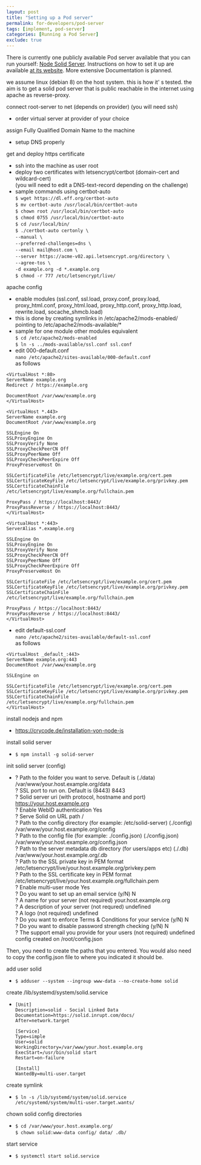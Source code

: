 ```yaml
---
layout: post
title: "Setting up a Pod server"
permalink: for-developers/pod-server
tags: [implement, pod-server]
categories: [Running a Pod Server]
exclude: true
---
```


There is currently one publicly available Pod server available that you can run yourself: [Node Solid Server](https://github.com/solid/node-solid-server). Instructions on how to set it up are available [at its website](https://github.com/solid/node-solid-server). More extensive Documentation is planned.

we assume linux (debian 8) on the host system. this is how it' s tested. the aim is to get a solid pod server that is public reachable in the internet using apache as reverse-proxy.<br />

connect root-server to net (depends on provider) (you will need ssh)<br />
* order virtual server at provider of your choice<br />

assign Fully Qualified Domain Name to the machine<br />
* setup DNS properly<br />

get and deploy https certificate<br />
* ssh into the machine as user root<br />
* deploy two certificates with letsencrypt/certbot (domain-cert and wildcard-cert)<br />
(you will need to edit a DNS-text-record depending on the challenge)<br />
* sample commands using certbot-auto<br />
`$ wget https://dl.eff.org/certbot-auto`<br />
`$ mv certbot-auto /usr/local/bin/certbot-auto`<br />
`$ chown root /usr/local/bin/certbot-auto`<br />
`$ chmod 0755 /usr/local/bin/certbot-auto`<br />
`$ cd /usr/local/bin/`<br />
`$ ./certbot-auto certonly \`<br />
`--manual \`<br />
`--preferred-challenges=dns \`<br />
`--email mail@host.com \`<br />
`--server https://acme-v02.api.letsencrypt.org/directory \`<br />
`--agree-tos \`<br />
`-d example.org -d *.example.org`<br />
`$ chmod -r 777 /etc/letsencrypt/live/`<br />

apache config<br />
* enable modules (ssl.conf, ssl.load, proxy.conf, proxy.load, proxy_html.conf, proxy_html.load, proxy_http.conf, proxy_http.load, rewrite.load, socache_shmcb.load)<br />
* this is done by creating symlinks in /etc/apache2/mods-enabled/ pointing to /etc/apache2/mods-available/*<br />
* sample for one module other modules equivalent<br />
`$ cd /etc/apache2/mods-enabled`<br />
`$ ln -s ../mods-available/ssl.conf ssl.conf`<br />
* edit 000-default.conf<br />
`nano /etc/apache2/sites-available/000-default.conf`<br />
as follows<br />

```
<VirtualHost *:80>
ServerName example.org
Redirect / https://example.org

DocumentRoot /var/www/example.org
</VirtualHost>

<VirtualHost *.443>
ServerName example.org
DocumentRoot /var/www/example.org

SSLEngine On
SSLProxyEngine On
SSLProxyVerify None
SSLProxyCheckPeerCN Off
SSLProxyPeerName Off
SSLProxyCheckPeerExpire Off
ProxyPreserveHost On

SSLCertificateFile /etc/letsencrypt/live/example.org/cert.pem
SSLCertificateKeyFile /etc/letsencrypt/live/example.org/privkey.pem
SSLCertificateChainFile /etc/letsencrypt/live/example.org/fullchain.pem

ProxyPass / https://localhost:8443/
ProxyPassReverse / https://localhost:8443/
</VirtualHost>

<VirtualHost *:443>
ServerAlias *.example.org

SSLEngine On
SSLProxyEngine On
SSLProxyVerify None
SSLProxyCheckPeerCN Off
SSLProxyPeerName Off
SSLProxyCheckPeerExpire Off
ProxyPreserveHost On

SSLCertificateFile /etc/letsencrypt/live/example.org/cert.pem
SSLCertificateKeyFile /etc/letsencrypt/live/example.org/privkey.pem
SSLCertificateChainFile /etc/letsencrypt/live/example.org/fullchain.pem

ProxyPass / https://localhost:8443/
ProxyPassReverse / https://localhost:8443/
</VirtualHost>
```

* edit default-ssl.conf<br />
`nano /etc/apache2/sites-available/default-ssl.conf`<br />
as follows<br />

```
<VirtualHost _default_:443>
ServerName example.org:443
DocumentRoot /var/www/example.org

SSLEngine on

SSLCertificateFile /etc/letsencrypt/live/example.org/cert.pem
SSLCertificateKeyFile /etc/letsencrypt/live/example.org/privkey.pem
SSLCertificateChainFile /etc/letsencrypt/live/example.org/fullchain.pem
</VirtualHost>
```

install nodejs and npm<br />
* https://crycode.de/installation-von-node-js<br />

install solid server<br />
* `$ npm install -g solid-server`<br />

init solid server (config)<br />
* ? Path to the folder you want to serve. Default is (./data) /var/www/your.host.example.org/data<br />
? SSL port to run on. Default is (8443) 8443<br />
? Solid server uri (with protocol, hostname and port) https://your.host.example.org<br />
? Enable WebID authentication Yes<br />
? Serve Solid on URL path /<br />
? Path to the config directory (for example: /etc/solid-server) (./config) /var/www/your.host.example.org/config<br />
? Path to the config file (for example: ./config.json) (./config.json) /var/www/your.host.example.org/config.json<br />
? Path to the server metadata db directory (for users/apps etc) (./.db) /var/www/your.host.example.org/.db<br />
? Path to the SSL private key in PEM format /etc/letsencrypt/live/your.host.example.org/privkey.pem<br />
? Path to the SSL certificate key in PEM format /etc/letsencrypt/live/your.host.example.org/fullchain.pem<br />
? Enable multi-user mode Yes<br />
? Do you want to set up an email service (y/N) N<br />
? A name for your server (not required) your.host.example.org<br />
? A description of your server (not requred) undefined<br />
? A logo (not required) undefined<br />
? Do you want to enforce Terms & Conditions for your service (y/N) N<br />
? Do you want to disable password strength checking (y/N) N<br />
? The support email you provide for your users (not required) undefined<br />
config created on /root/config.json<br />

Then, you need to create the paths that you entered. You would also need to copy the config.json file to where you indicated it should be.<br />

add user solid<br />
* `$ adduser --system --ingroup www-data --no-create-home solid`<br />

create /lib/systemd/system/solid.service<br />
* `[Unit]`<br />
`Description=solid - Social Linked Data`<br />
`Documentation=https://solid.inrupt.com/docs/`<br />
`After=network.target`<br />

    `[Service]`<br />
    `Type=simple`<br />
    `User=solid`<br />
    `WorkingDirectory=/var/www/your.host.example.org`<br />
    `ExecStart=/usr/bin/solid start`<br />
    `Restart=on-failure`<br />

    `[Install]`<br />
    `WantedBy=multi-user.target`<br />

create symlink<br />
* `$ ln -s /lib/systemd/system/solid.service /etc/systemd/system/multi-user.target.wants/`<br />

chown solid config directories<br />
* `$ cd /var/www/your.host.example.org/`<br />
    `$ chown solid:www-data config/ data/ .db/`<br />

start service
* `$ systemctl start solid.service`

